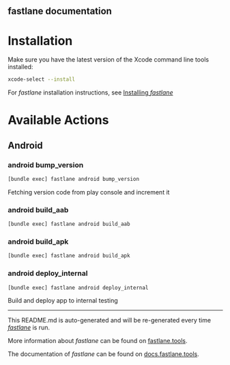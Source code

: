 fastlane documentation
----

# Installation

Make sure you have the latest version of the Xcode command line tools installed:

```sh
xcode-select --install
```

For _fastlane_ installation instructions, see [Installing _fastlane_](https://docs.fastlane.tools/#installing-fastlane)

# Available Actions

## Android

### android bump_version

```sh
[bundle exec] fastlane android bump_version
```

Fetching version code from play console and increment it

### android build_aab

```sh
[bundle exec] fastlane android build_aab
```



### android build_apk

```sh
[bundle exec] fastlane android build_apk
```



### android deploy_internal

```sh
[bundle exec] fastlane android deploy_internal
```

Build and deploy app to internal testing

----

This README.md is auto-generated and will be re-generated every time [_fastlane_](https://fastlane.tools) is run.

More information about _fastlane_ can be found on [fastlane.tools](https://fastlane.tools).

The documentation of _fastlane_ can be found on [docs.fastlane.tools](https://docs.fastlane.tools).
